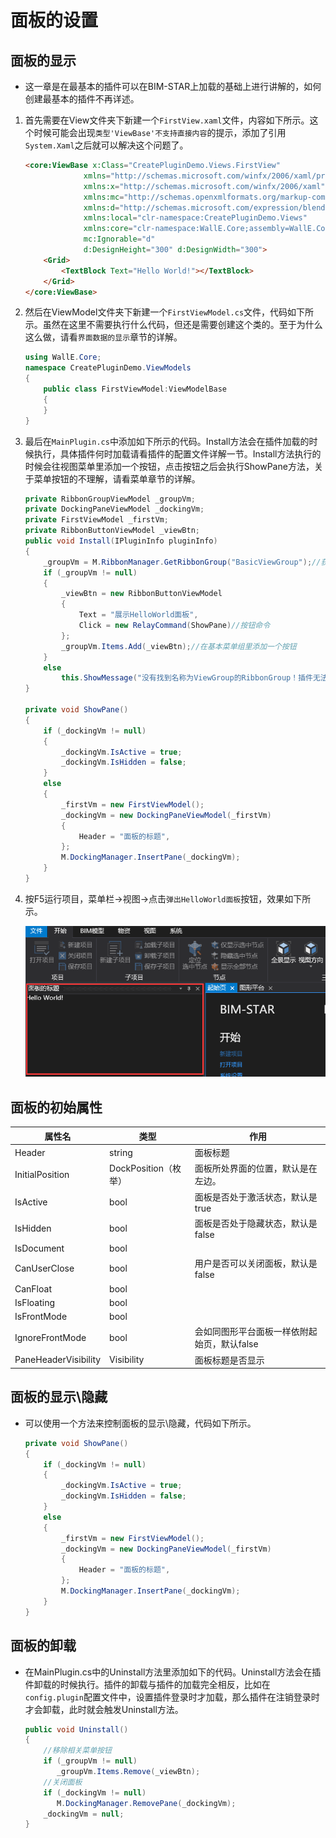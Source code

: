 # 面板的设置

## 面板的显示

+ 这一章是在最基本的插件可以在BIM-STAR上加载的基础上进行讲解的，如何创建最基本的插件不再详述。

1. 首先需要在View文件夹下新建一个`FirstView.xaml`文件，内容如下所示。这个时候可能会出现`类型'ViewBase'不支持直接内容`的提示，添加了引用` System.Xaml`之后就可以解决这个问题了。

   ```html
   <core:ViewBase x:Class="CreatePluginDemo.Views.FirstView"
                xmlns="http://schemas.microsoft.com/winfx/2006/xaml/presentation"
                xmlns:x="http://schemas.microsoft.com/winfx/2006/xaml"
                xmlns:mc="http://schemas.openxmlformats.org/markup-compatibility/2006" 
                xmlns:d="http://schemas.microsoft.com/expression/blend/2008" 
                xmlns:local="clr-namespace:CreatePluginDemo.Views"
                xmlns:core="clr-namespace:WallE.Core;assembly=WallE.Core"
                mc:Ignorable="d" 
                d:DesignHeight="300" d:DesignWidth="300">
       <Grid>
           <TextBlock Text="Hello World!"></TextBlock>
       </Grid>
   </core:ViewBase>
   ```

2. 然后在ViewModel文件夹下新建一个`FirstViewModel.cs`文件，代码如下所示。虽然在这里不需要执行什么代码，但还是需要创建这个类的。至于为什么这么做，请看`界面数据的显示`章节的详解。

   ```c#
   using WallE.Core;
   namespace CreatePluginDemo.ViewModels
   {
       public class FirstViewModel:ViewModelBase
       {
       }
   }
   ```

3. 最后在`MainPlugin.cs`中添加如下所示的代码。Install方法会在插件加载的时候执行，具体插件何时加载请看插件的配置文件详解一节。Install方法执行的时候会往视图菜单里添加一个按钮，点击按钮之后会执行ShowPane方法，关于菜单按钮的不理解，请看菜单章节的详解。

   ```c#
   private RibbonGroupViewModel _groupVm;
   private DockingPaneViewModel _dockingVm;
   private FirstViewModel _firstVm;
   private RibbonButtonViewModel _viewBtn;
   public void Install(IPluginInfo pluginInfo)
   {
       _groupVm = M.RibbonManager.GetRibbonGroup("BasicViewGroup");//获取视图菜单中的基本菜单组
       if (_groupVm != null)
       {
           _viewBtn = new RibbonButtonViewModel
           {
               Text = "展示HelloWorld面板",
               Click = new RelayCommand(ShowPane)//按钮命令
           };
           _groupVm.Items.Add(_viewBtn);//在基本菜单组里添加一个按钮
       }
       else
           this.ShowMessage("没有找到名称为ViewGroup的RibbonGroup！插件无法插入相关Ribbon菜单！");
   }

   private void ShowPane()
   {
       if (_dockingVm != null)
       {
           _dockingVm.IsActive = true;
           _dockingVm.IsHidden = false;
       }
       else
       {
           _firstVm = new FirstViewModel();
           _dockingVm = new DockingPaneViewModel(_firstVm)
           {
               Header = "面板的标题",
           };
           M.DockingManager.InsertPane(_dockingVm);
       }
   }
   ```

4. 按F5运行项目，菜单栏->视图->点击`弹出HelloWorld面板`按钮，效果如下所示。

   ![10](Pictures/10.png)


## 面板的初始属性

| 属性名                  | 类型               | 作用                       |
| -------------------- | ---------------- | ------------------------ |
| Header               | string           | 面板标题                     |
| InitialPosition      | DockPosition（枚举） | 面板所处界面的位置，默认是在左边。        |
| IsActive             | bool             | 面板是否处于激活状态，默认是true       |
| IsHidden             | bool             | 面板是否处于隐藏状态，默认是false      |
| IsDocument           | bool             |                          |
| CanUserClose         | bool             | 用户是否可以关闭面板，默认是false      |
| CanFloat             | bool             |                          |
| IsFloating           | bool             |                          |
| IsFrontMode          | bool             |                          |
| IgnoreFrontMode      | bool             | 会如同图形平台面板一样依附起始页，默认false |
| PaneHeaderVisibility | Visibility       | 面板标题是否显示                 |

## 面板的显示\隐藏

+ 可以使用一个方法来控制面板的显示\隐藏，代码如下所示。

  ```c#
  private void ShowPane()
  {
      if (_dockingVm != null)
      {
          _dockingVm.IsActive = true;
          _dockingVm.IsHidden = false;
      }
      else
      {
          _firstVm = new FirstViewModel();
          _dockingVm = new DockingPaneViewModel(_firstVm)
          {
              Header = "面板的标题",
          };
          M.DockingManager.InsertPane(_dockingVm);
      }
  }
  ```


## 面板的卸载

+ 在MainPlugin.cs中的Uninstall方法里添加如下的代码。Uninstall方法会在插件卸载的时候执行。插件的卸载与插件的加载完全相反，比如在`config.plugin`配置文件中，设置插件登录时才加载，那么插件在注销登录时才会卸载，此时就会触发Uninstall方法。

  ```c#
  public void Uninstall()
  {
      //移除相关菜单按钮
      if (_groupVm != null)
         _groupVm.Items.Remove(_viewBtn);
      //关闭面板
      if (_dockingVm != null)
         M.DockingManager.RemovePane(_dockingVm);
      _dockingVm = null;
  }
  ```

